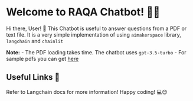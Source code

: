 # Welcome to RAQA Chatbot! 🚀🤖

Hi there, User! 👋 This Chatbot is useful to answer questions from a PDF or text file. 
It is a very simple implementation of using `aimakerspace` library, `langchain` and `chainlit`

**Note:**
    - The PDF loading takes time. The chatbot uses `gpt-3.5-turbo`
    - For sample pdfs you can get [here](https://arxiv.org/pdf/2310.06825.pdf)

## Useful Links 🔗

Refer to Langchain docs for more information! Happy coding! 💻😊

